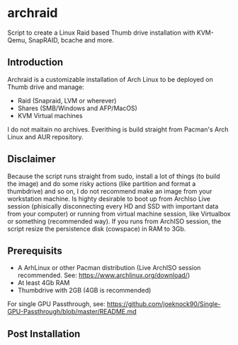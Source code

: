 # archraid
Script to create a Linux Raid based Thumb drive installation with KVM-Qemu, SnapRAID, bcache and more.

## Introduction
Archraid is a customizable installation of Arch Linux to be deployed on Thumb drive and manage:
* Raid (Snapraid, LVM or wherever)
* Shares (SMB/Windows and AFP/MacOS)
* KVM Virtual machines

I do not maitain no archives. Everithing is build straight from Pacman's Arch Linux and AUR repository.

## Disclaimer

Because the script runs straight from sudo, install a lot of things (to build the image) and do some risky actions (like partition and format a thumbdrive) and so on, I do not recommend make an image from your workstation machine. Is highty desirable to boot up from ArchIso Live session (phisically disconnecting every HD and SSD with important data from your computer) or running from virtual machine session, like Virtualbox or something (recommended way). If you runs from ArchISO session, the script resize the persistence disk (cowspace) in RAM to 3Gb.


## Prerequisits
* A ArhLinux or other Pacman distribution (Live ArchISO session recommended. See: https://www.archlinux.org/download/)
* At least 4Gb RAM
* Thumbdrive with 2GB (4GB is recommended)

For single GPU Passthrough, see:
https://github.com/joeknock90/Single-GPU-Passthrough/blob/master/README.md

## Post Installation
